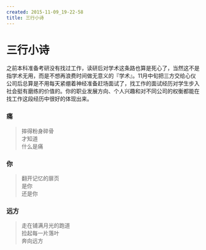 ```yaml
---
created: 2015-11-09_19-22-58
title: 三行小诗
---
```


# 三行小诗

之前本科准备考研没有找过工作，读研后对学术这条路也算是死心了，当然这不是指学术无用，而是不想再浪费时间做无意义的『学术』。11月中旬把三方交给心仪公司后总算是不用每天紧绷着神经准备赶场面试了，找工作的面试经历对学生步入社会挺有磨练的价值的。你的职业发展方向、个人兴趣和对不同公司的权衡都能在找工作这段经历中很好的体现出来。

<!--more-->

### 痛

> 摔得粉身碎骨  
> 才知道  
> 什么是痛  

### 你

> 翻开记忆的扉页  
> 是你  
> 还是你  

### 远方

> 走在铺满月光的跑道  
> 捡起每一片落叶  
> 奔向远方  
